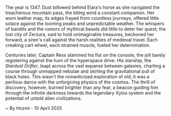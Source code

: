 
The year is 1347.  Dust billowed behind Elara's horse as she navigated the treacherous mountain pass, the biting wind a constant companion.  Her worn leather map, its edges frayed from countless journeys, offered little solace against the looming peaks and unpredictable weather.  The whispers of bandits and the rumors of mythical beasts did little to deter her quest; the lost city of Zerzura, said to hold unimaginable treasures, beckoned her forward, a siren's call against the harsh realities of medieval travel. Each creaking cart wheel, each strained muscle, fueled her determination.

Centuries later, Captain Rexx slammed his fist on the console, the jolt barely registering against the hum of the hyperspace drive.  His starship, the *Stardust Drifter*, leapt across the vast expanse between galaxies, charting a course through unmapped nebulae and skirting the gravitational pull of black holes.  This wasn't the romanticized exploration of old; it was a perilous dance with the unforgiving physics of the cosmos.  The thrill of discovery, however, burned brighter than any fear, a beacon guiding him through the infinite darkness towards the legendary Xylos system and the potential of untold alien civilizations.

~ By Hozmi - 10 April 2025
